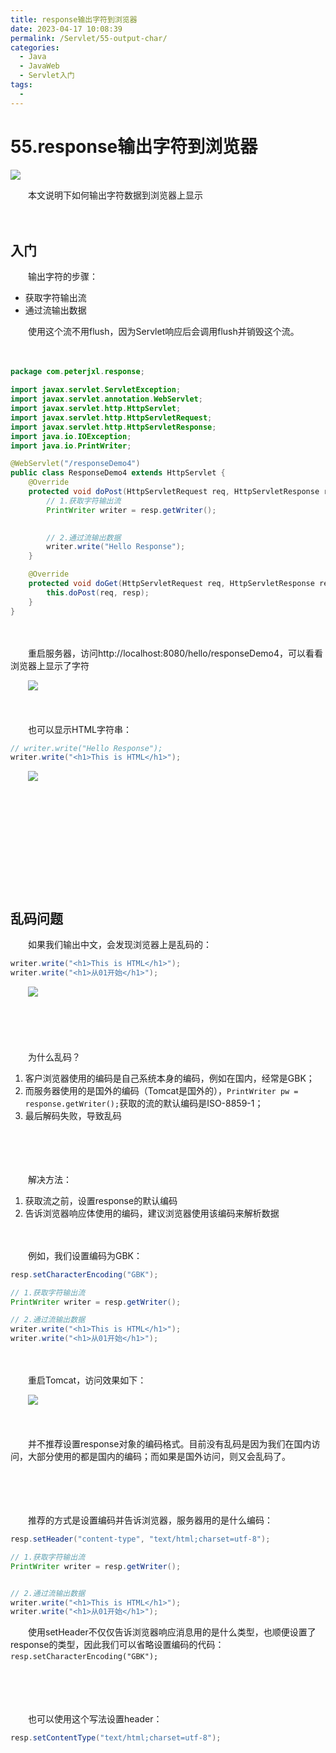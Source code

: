 ```yaml
---
title: response输出字符到浏览器
date: 2023-04-17 10:08:39
permalink: /Servlet/55-output-char/
categories:
  - Java
  - JavaWeb
  - Servlet入门
tags:
  - 
---
```

# 55.response输出字符到浏览器

![](https://image.peterjxl.com/blog/430.jpg)


　　本文说明下如何输出字符数据到浏览器上显示

<!-- more -->

　　‍

## 入门

　　输出字符的步骤：

* 获取字符输出流
* 通过流输出数据

　　使用这个流不用flush，因为Servlet响应后会调用flush并销毁这个流。

　　‍

```java
package com.peterjxl.response;

import javax.servlet.ServletException;
import javax.servlet.annotation.WebServlet;
import javax.servlet.http.HttpServlet;
import javax.servlet.http.HttpServletRequest;
import javax.servlet.http.HttpServletResponse;
import java.io.IOException;
import java.io.PrintWriter;

@WebServlet("/responseDemo4")
public class ResponseDemo4 extends HttpServlet {
    @Override
    protected void doPost(HttpServletRequest req, HttpServletResponse resp) throws ServletException, IOException {
        // 1.获取字符输出流
        PrintWriter writer = resp.getWriter();
    

        // 2.通过流输出数据
        writer.write("Hello Response");
    }

    @Override
    protected void doGet(HttpServletRequest req, HttpServletResponse resp) throws ServletException, IOException {
        this.doPost(req, resp);
    }
}
```

　　‍

　　重启服务器，访问http://localhost:8080/hello/responseDemo4，可以看看浏览器上显示了字符

　　​![](https://image.peterjxl.com/blog/image-20230404210708-97eh096.png)​

　　‍

　　也可以显示HTML字符串：

```java
// writer.write("Hello Response");
writer.write("<h1>This is HTML</h1>");
```

　　​![](https://image.peterjxl.com/blog/image-20230404210925-ooogler.png)​

　　‍

　　‍

　　‍

　　‍

　　‍

## 乱码问题

　　如果我们输出中文，会发现浏览器上是乱码的：

```java
writer.write("<h1>This is HTML</h1>");
writer.write("<h1>从01开始</h1>");
```

　　​![](https://image.peterjxl.com/blog/image-20230404211032-11orbyv.png)​

　　‍

　　‍

　　为什么乱码？

1. 客户浏览器使用的编码是自己系统本身的编码，例如在国内，经常是GBK；
2. 而服务器使用的是国外的编码（Tomcat是国外的），`PrintWriter pw = response.getWriter();`​ 获取的流的默认编码是ISO-8859-1；
3. 最后解码失败，导致乱码

　　‍

　　‍

　　解决方法：

1. 获取流之前，设置response的默认编码
2. 告诉浏览器响应体使用的编码，建议浏览器使用该编码来解析数据

　　‍

　　例如，我们设置编码为GBK：

```java
resp.setCharacterEncoding("GBK");

// 1.获取字符输出流
PrintWriter writer = resp.getWriter();

// 2.通过流输出数据
writer.write("<h1>This is HTML</h1>");
writer.write("<h1>从01开始</h1>");
```

　　​

　　重启Tomcat，访问效果如下：

　　![](https://image.peterjxl.com/blog/image-20230404213501-0d8mi1n.png)​

　　‍

　　并不推荐设置response对象的编码格式。目前没有乱码是因为我们在国内访问，大部分使用的都是国内的编码；而如果是国外访问，则又会乱码了。

　　‍

　　‍

　　推荐的方式是设置编码并告诉浏览器，服务器用的是什么编码：

```java
resp.setHeader("content-type", "text/html;charset=utf-8");

// 1.获取字符输出流
PrintWriter writer = resp.getWriter();


// 2.通过流输出数据
writer.write("<h1>This is HTML</h1>");
writer.write("<h1>从01开始</h1>");
```

　　使用setHeader不仅仅告诉浏览器响应消息用的是什么类型，也顺便设置了response的类型，因此我们可以省略设置编码的代码：`resp.setCharacterEncoding("GBK");`​

　　‍

　　‍

　　也可以使用这个写法设置header：

```java
resp.setContentType("text/html;charset=utf-8");
```
